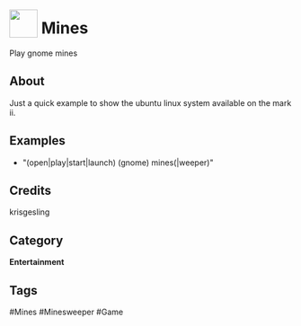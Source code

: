 # <img src="https://raw.githack.com/FortAwesome/Font-Awesome/master/svgs/solid/bomb.svg" card_color="#D81159" width="50" height="50" style="vertical-align:bottom"/> Mines
Play gnome mines

## About
Just a quick example to show the ubuntu linux system available on the mark ii.

## Examples
* "(open|play|start|launch) (gnome) mines(|weeper)"

## Credits
krisgesling

## Category
**Entertainment**

## Tags
#Mines
#Minesweeper
#Game

